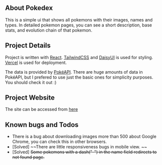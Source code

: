 ## About Pokedex

This is a simple ui that shows all pokemons with their images, names and types. In detailed pokemon pages, you can see a short description, base stats, and evolution chain of that pokemon.

## Project Details

Project is written with [React](https://reactjs.org/). [TailwindCSS](https://tailwindcss.com/) and [DaisyUI](https://daisyui.com/) is used for styling.  [Vercel](https://vercel.com/) is used for deployment.

The data is provided by [PokéAPI](https://pokeapi.co/). There are huge amounts of data in PokéAPI, but I prefered to use just the basic ones for simplicity purposes. You should check it out :)

## Project Website
The site can be accessed from [here](https://react-pokedex-alpha.vercel.app/)

## Known bugs and Todos

- There is a bug about downloading images more than 500 about Google Chrome, you can check this in other browsers.
- [Solved] ~~There are little responsiveness bugs in mobile view. ~~
- [Solved] ~~Some pokemons with a dash("-") in the name field redirects to not found page.~~ 